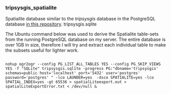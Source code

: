<H3>tripsysgis_spatialite</H3>
Spatialite database similar to the <EM>tripsysgis</EM> database in the PostgreSQL database <A href="https://github.com/anonymouskeyboard47/postgresql_database">in this repository</A>. tripsysgis.sqlite

<P>
The Ubuntu command below was used to derive the Spatialite table-sets from the running PostgreSQL database on my server. The entire database is over 1GB in size, therefore I will try and extract each individual table to make the subsets useful for lighter work.
</P>

<P>
<PRE>
<CODE>
nohup ogr2ogr --config PG_LIST_ALL_TABLES YES --config PG_SKIP_VIEWS YES -f "SQLite" tripsysgis.sqlite -progress PG:"dbname='tripsysgis' schemas=public host='localhost' port='5432' user='postgres' password='postgres' " -lco LAUNDER=yes  -dsco SPATIALITE=yes -lco SPATIAL_INDEX=yes -gt 65536 > spatialLiteexport.out > spatialLiteExportError.txt < /dev/null &
</CODE>
</PRE>
</P>

